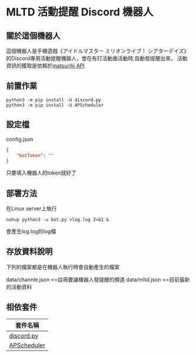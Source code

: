 # MLTD 活動提醒 Discord 機器人

## 關於這個機器人
這個機器人是手機遊戲《アイドルマスター ミリオンライブ！ シアターデイズ》的Discord專用活動提醒機器人，會在有打活動曲活動時,自動發提醒出來。
活動資訊的獲取是依賴於[matsurihi API](https://api.matsurihi.me/docs/)

## 前置作業

```
python3 -m pip install -U discord.py
python3 -m pip install -U APScheduler
```

## 設定檔
config.json
```json
{
    "botToken": ""
}
```
只要填入機器人的token就好了

## 部署方法
在Linux server上執行
```
nohup python3 -u bot.py >log.log 2>&1 &
```
會產生log.log的log檔

## 存放資料說明
下列的檔案都是在機器人執行時會自動產生的檔案

data/channle.json <=註冊要讓機器人發提醒的頻道
data/mltd.json <=目前最新的活動資料

## 相依套件

| 套件名稱 |
| --- |
| [discord.py](https://pypi.org/project/discord.py/) |
| [APScheduler](https://pypi.org/project/APScheduler/) |

